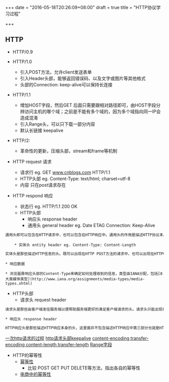 +++
date = "2016-05-18T20:26:09+08:00"
draft = true
title = "HTTP协议学习过程"

+++

HTTP
--------------------------
* HTTP/0.9
* HTTP/1.0
	* 引入POST方法，允许client发送表单
	* 引入Header头部，能够返回错误码、以及文字或图片等其他格式
	* 头部的Connection: keep-alive可以保持长连接

* HTTP/1.1
	* 增加HOST字段，然后GET 后面只需要跟相对路径即可，由HOST字段分辨访问主机的哪个域；之前是不能有多个域的，因为多个域指向同一IP会造成混淆
	* 引入Range头，可以只下载一部分内容
	* 默认长链接 keepalive

* HTTP/2:
	* 革命性的更新，压缩头部，stream和frame等机制

* HTTP request 请求
	* 请求行 eg. GET www.cnblogs.com HTTP/1.1
	* HTTP头部 eg. Content-Type: text/html; charset=utf-8
	* 内容	只在post请求存在

* HTTP respond 响应
	* 状态行 eg. HTTP/1.1 200 OK
	* HTTP头部
		* 响应头 response header
		* 通用头 general header eg. Date  ETAG Connection: Keep-Alive

```bash
通用头即可以包含在HTTP请求中，也可以包含在HTTP响应中。通用头的作用是描述HTTP协议本身。比如描述HTTP是否持久连接的Connection头，HTTP发送日期的Date头，描述HTTP所在TCP连接时间的Keep-Alive头，用于缓存控制的Cache-Control头等。
```
		* 实体头 entity header eg. Content-Type: Content-Length

```bash
实体头是那些描述HTTP信息的头。既可以出现在HTTP POST方法的请求中，也可以出现在HTTP响应中。比如图5和图6中的Content-Type和Content-length都是描述实体的类型和大小的头都属于实体头。其它还有用于描述实体的Content-Language,Content-MD5,Content-Encoding以及控制实体缓存的Expires和Last-Modifies头等。
```
	* 响应数据

	* 浏览器靠响应头部的Content-Type来确定如何处理收到的信息，类型由IANA分配，包括[8大类媒体类型](http://www.iana.org/assignments/media-types/media-types.xhtml)

* HTTP头部
	* 请求头 request header

```bash
请求头是那些由客户端发往服务端以便帮助服务端更好的满足客户端请求的头。请求头只能出现在HTTP请求中。比如告诉服务器只接收某种响应内容的Accept头，发送Cookies的Cookie头，显示请求主机域的HOST头，用于缓存的If-Match，If-Match-Since,If-None-Match头，用于只取HTTP响应信息中部分信息的Range头，用于附属HTML相关请求引用的Referer头等。
```
	* 响应头 response header

```bash
HTTP响应头是那些描述HTTP响应本身的头，这里面并不包含描述HTTP响应中第三部分也就是HTTP信息的头（这部分由实体头负责）。比如说定时刷新的Refresh头，当遇到503错误时自动重试的Retry-After头，显示服务器信息的Server头，设置COOKIE的Set-Cookie头，告诉客户端可以部分请求的Accept-Ranges头等。
```

[一次http请求的过程](http://www.linux178.com/web/httprequest.html)
[http请求头部keepalive](https://www.byvoid.com/blog/http-keep-alive-header)
[content-encoding transfer-encoding content-length transfer-length](https://imququ.com/post/transfer-encoding-header-in-http.html)
[Range字段](https://tools.ietf.org/html/rfc7233)


* HTTP的幂等性
	* [幂等性](http://www.cnblogs.com/weidagang2046/archive/2011/06/04/idempotence.html)
		* 比较 POST GET PUT DELETE等方法，指出各自的幂等性
	* [电商中的幂等性](http://www.cnblogs.com/zhengyun_ustc/archive/2012/11/22/topic6.html)


